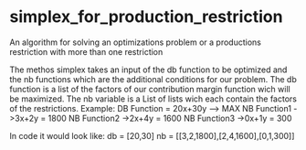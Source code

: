 # simplex_for_production_restriction
An algorithm for solving an optimizations problem or a productions restriction with more than one restriction

The methos simplex takes an input of the db function to be optimized and the nb functions which are the additional conditions for our problem. The db function is a list of the factors of our contribution margin function wich will be maximized. The nb variable is a List of lists wich each contain the factors of the restrictions.
Example:
DB Function = 20x+30y --> MAX
NB Function1 ->3x+2y = 1800
NB Function2 ->2x+4y = 1600
NB Function3 ->0x+1y = 300

In code it would look like:
db = [20,30]
nb = [[3,2,1800],[2,4,1600],[0,1,300]]
